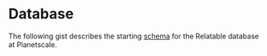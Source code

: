 # Database

The following gist describes the starting
[schema](https://gist.github.com/RyanFrantz/cec60592883d95a8ceef73e84f96fc83)
for the Relatable database at Planetscale.
